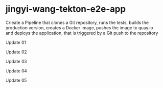 # jingyi-wang-tekton-e2e-app
Crieate a Pipeline that clones a Git repository, runs the tests, builds the production version, creates a Docker image, pushes the image to quay.io and deploys the application, that is triggered by a Git push to the repository

Update 01

Update 02

Update 03

Update 04

Update 05
